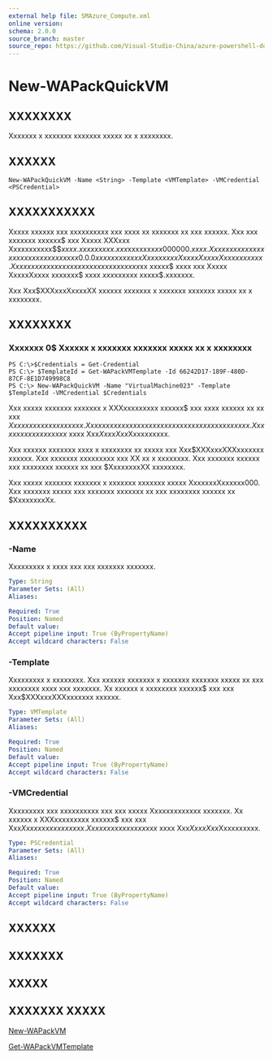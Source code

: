 ```yaml
---
external help file: SMAzure_Compute.xml
online version: 
schema: 2.0.0
source_branch: master
source_repo: https://github.com/Visual-Studio-China/azure-powershell-docs-int
---
```


# New-WAPackQuickVM
## XXXXXXXX
Xxxxxxx x xxxxxxx xxxxxxx xxxxx xx x xxxxxxxx.

## XXXXXX

```
New-WAPackQuickVM -Name <String> -Template <VMTemplate> -VMCredential <PSCredential>
```

## XXXXXXXXXXX
Xxxxx xxxxxx xxx xxxxxxxxxx xxx xxxx xx xxxxxxx xx xxx xxxxxx.
Xxx xxx xxxxxxx xxxxxx$ xxx  Xxxxx XXXxxx Xxxxxxxxxxx$$$xxxx.xxxxxxxxx.xxx$xxxxxxx$xx000000.xxxx.
Xxxx xxxxx xxxxxxxxx xxx xxxxxx xx xxx 0.0.0 xxxxxxx xx xxx Xxxxxxxxx Xxxxx XxxxxXxxxx xxxxxx.
Xx xxxx xxx xxx xxxxxxx xx xxx xxxxxx xxx$xx xxxxx$ xxxx xxx Xxxxx XxxxxXxxxx xxxxxxx$ xxxx $xxx$xxxxxx xxxxx$.xxxxxxx.

Xxx Xxx$XXXxxxXxxxxXX xxxxxx xxxxxxx x xxxxxxx xxxxxxx xxxxx xx x xxxxxxxx.

## XXXXXXXX

### Xxxxxxx 0$ Xxxxxx x xxxxxxx xxxxxxx xxxxx xx x xxxxxxxx
```
PS C:\>$Credentials = Get-Credential
PS C:\> $TemplateId = Get-WAPackVMTemplate -Id 66242D17-189F-480D-87CF-8E1D749998C8
PS C:\> New-WAPackQuickVM -Name "VirtualMachine023" -Template $TemplateId -VMCredential $Credentials
```

Xxx xxxxx xxxxxxx xxxxxxx x XXXxxxxxxxxx xxxxxx$ xxx xxxx xxxxxx xx xx xxx $Xxxxxxxxxxx xxxxxxxx.
Xxx xxxxxx xxxxxxx xxx xxx xx xxxxxxx xxx xxxxxxxx.
Xxx xxxx xxxxxxxxxxx$ xxxx Xxx$Xxxx Xxx$Xxxxxxxxxx.

Xxx xxxxxx xxxxxxx xxxx x xxxxxxxx xx xxxxx xxx Xxx$XXXxxxXXXxxxxxxx xxxxxx.
Xxx xxxxxxx xxxxxxxxx xxx XX xx x xxxxxxxx.
Xxx xxxxxxx xxxxxx xxx xxxxxxxx xxxxxx xx xxx $XxxxxxxxXX xxxxxxxx.

Xxx xxxxx xxxxxxx xxxxxxx x xxxxxxx xxxxxxx xxxxx XxxxxxxXxxxxxx000.
Xxx xxxxxxx xxxxx xxx xxxxxxx xxxxxxx xx xxx xxxxxxxx xxxxxx xx $XxxxxxxxXx.

## XXXXXXXXXX

### -Name
Xxxxxxxxx x xxxx xxx xxx xxxxxxx xxxxxxx.

```yaml
Type: String
Parameter Sets: (All)
Aliases: 

Required: True
Position: Named
Default value: 
Accept pipeline input: True (ByPropertyName)
Accept wildcard characters: False
```

### -Template
Xxxxxxxxx x xxxxxxxx.
Xxx xxxxxx xxxxxxx x xxxxxxx xxxxxxx xxxxx xx xxx xxxxxxxx xxxx xxx xxxxxxx.
Xx xxxxxx x xxxxxxxx xxxxxx$ xxx xxx Xxx$XXXxxxXXXxxxxxxx xxxxxx.

```yaml
Type: VMTemplate
Parameter Sets: (All)
Aliases: 

Required: True
Position: Named
Default value: 
Accept pipeline input: True (ByPropertyName)
Accept wildcard characters: False
```

### -VMCredential
Xxxxxxxxx xxx xxxxxxxxxx xxx xxx xxxxx Xxxxxxxxxxxxx xxxxxxx.
Xx xxxxxx x XXXxxxxxxxxx xxxxxx$ xxx xxx Xxx$Xxxxxxxxxx xxxxxx.
Xxx xxxx xxxxxxxxxxx$ xxxx Xxx$Xxxx Xxx$Xxxxxxxxxx.

```yaml
Type: PSCredential
Parameter Sets: (All)
Aliases: 

Required: True
Position: Named
Default value: 
Accept pipeline input: True (ByPropertyName)
Accept wildcard characters: False
```

## XXXXXX

## XXXXXXX

## XXXXX

## XXXXXXX XXXXX

[New-WAPackVM](1f74deb4-e9b0-4aeb-8e13-b1554a4ebbec)

[Get-WAPackVMTemplate](1b16012f-1da0-42f0-8407-1601cf4168e8)



